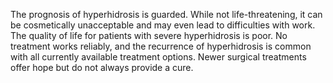 The prognosis of hyperhidrosis is guarded. While not life-threatening, it can be cosmetically unacceptable and may even lead to difficulties with work. The quality of life for patients with severe hyperhidrosis is poor. No treatment works reliably, and the recurrence of hyperhidrosis is common with all currently available treatment options. Newer surgical treatments offer hope but do not always provide a cure.
